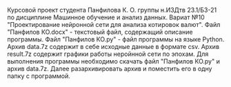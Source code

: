 Курсовой проект студента Панфилова К. О. группы н.ИЗДтв 23.1/Б3-21 по дисциплине Машинное обучение и анализ данных. Вариат №10 "Проектирование нейронной сети для анализа котировок валют".
Файл "Панфилов КО.docx" - текстовый файл, содержащий описание программы.
Файл "Панфилов КО.py" - файл программы на языке Python.
Архив data.7z содержит в себе исходные данные в формате csv.
Архив result.7z содержит графики работы неройнной сети по эпохам.
Для выполнения программы необходимо скачать файл "Панфилов КО.py" и архив data.7z. Далее разархивировать архив и поместить его в одну папку с программой.
